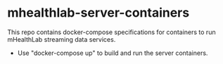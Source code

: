 # mhealthlab-server-containers

This repo contains docker-compose specifications for containers to run mHealthLab streaming data services. 

* Use "docker-compose up" to build and run the server containers.

